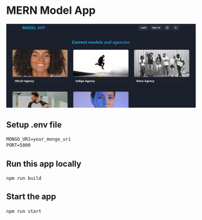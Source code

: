 # MERN Model App

![alt text](image-1.png)

## Setup .env file
```
MONGO_URI=your_mongo_uri
PORT=5000
```

## Run this app locally
```
npm run build
```
## Start the app
```
npm run start
```
